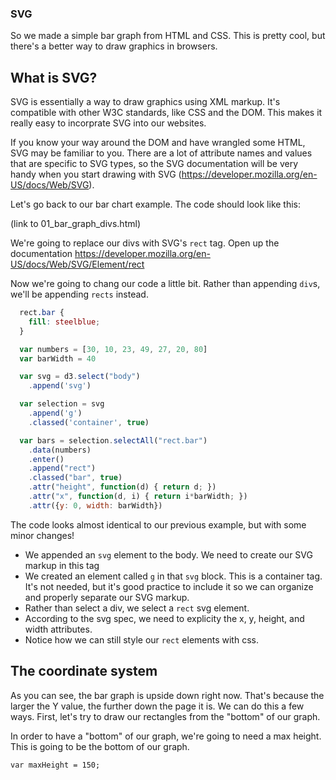 ### SVG

So we made a simple bar graph from HTML and CSS. This is pretty cool, but
there's a better way to draw graphics in browsers.

## What is SVG?

SVG is essentially a way to draw graphics using XML markup. It's compatible with
other W3C standards, like CSS and the DOM. This makes it really easy to
incorprate SVG into our websites.

If you know your way around the DOM and have wrangled some HTML, SVG may be
familiar to you. There are a lot of attribute names and values that are specific
to SVG types, so the SVG documentation will be very handy when you start drawing
with SVG (https://developer.mozilla.org/en-US/docs/Web/SVG).

Let's go back to our bar chart example. The code should look like this:

(link to 01_bar_graph_divs.html)

We're going to replace our divs with SVG's `rect` tag. Open up the documentation
https://developer.mozilla.org/en-US/docs/Web/SVG/Element/rect

Now we're going to chang our code a little bit. Rather than appending `div`s,
we'll be appending `rects` instead.

```css
  rect.bar {
    fill: steelblue;
  }
```

```javascript
  var numbers = [30, 10, 23, 49, 27, 20, 80]
  var barWidth = 40

  var svg = d3.select("body")
    .append('svg')

  var selection = svg
    .append('g')
    .classed('container', true)

  var bars = selection.selectAll("rect.bar")
    .data(numbers)
    .enter()
    .append("rect")
    .classed("bar", true)
    .attr("height", function(d) { return d; })
    .attr("x", function(d, i) { return i*barWidth; })
    .attr({y: 0, width: barWidth})
```

The code looks almost identical to our previous example, but with some minor
changes!

* We appended an `svg` element to the body. We need to create our SVG markup
in this tag
* We created an element called `g` in that `svg` block. This is a container
tag. It's not needed, but it's good practice to include it so we can organize
and properly separate our SVG markup.
* Rather than select a div, we select a `rect` svg element.
* According to the svg spec, we need to explicity the x, y, height, and width
attributes.
* Notice how we can still style our `rect` elements with css.

## The coordinate system

As you can see, the bar graph is upside down right now. That's because the
larger the Y value, the further down the page it is. We can do this a few
ways. First, let's try to draw our rectangles from the "bottom" of our graph.

In order to have a "bottom" of our graph, we're going to need a max height.
This is going to be the bottom of our graph.

```
var maxHeight = 150;
```
